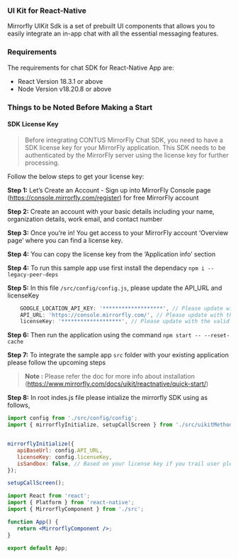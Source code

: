### UI Kit for React-Native

Mirrorfly UIKit Sdk is a set of prebuilt UI components that allows you to easily integrate an in-app chat with all the essential messaging features.

### Requirements

The requirements for chat SDK for React-Native App are:

-  React Version 18.3.1 or above
-  Node Version v18.20.8 or above

### Things to be Noted Before Making a Start

#### SDK License Key

> Before integrating CONTUS MirrorFly Chat SDK, you need to have a SDK license key for your MirrorFly application. This SDK needs to be authenticated by the MirrorFly server using the license key for further processing.

Follow the below steps to get your license key:

**Step 1:** Let’s Create an Account - Sign up into MirrorFly Console page (https://console.mirrorfly.com/register) for free MirrorFly account

**Step 2:** Create an account with your basic details including your name, organization details, work email, and contact number

**Step 3:** Once you’re in! You get access to your MirrorFly account ‘Overview page’ where you can find a license key.

**Step 4:** You can copy the license key from the ‘Application info’ section

**Step 4:** To run this sample app use first install the dependacy `npm i --legacy-peer-deps`

**Step 5:** In this file `/src/config/config.js`, please update the API_URL and licenseKey  

```jsx
    GOOGLE_LOCATION_API_KEY: '*******************', // Please update with a valid Google Location API Key
    API_URL: 'https://console.mirrorfly.com/', // Please update with the valid API_URL, obtained from the MirrorFly console
    licenseKey: '*******************', // Please update with the valid licenseKey, obtained from the MirrorFly console

```

**Step 6:** Then run the application using the command `npm start -- --reset-cache` 

**Step 7:** To integrate the sample app `src` folder with your existing application please follow the upcoming steps

> **Note :** Please refer the doc for more info about installation (https://www.mirrorfly.com/docs/uikit/reactnative/quick-start/)

**Step 8:** In root indes.js file please intialize the mirrorfly SDK using as follows,

```js
import config from './src/config/config';
import { mirrorflyInitialize, setupCallScreen } from './src/uikitMethods';


mirrorflyInitialize({
   apiBaseUrl: config.API_URL,
   licenseKey: config.licenseKey,
   isSandbox: false, // Based on your license key if you trail user please update this with true
});

setupCallScreen();

```

```jsx
import React from 'react';
import { Platform } from 'react-native';
import { MirrorflyComponent } from './src';

function App() {
   return <MirrorflyComponent />;
}

export default App;
```
